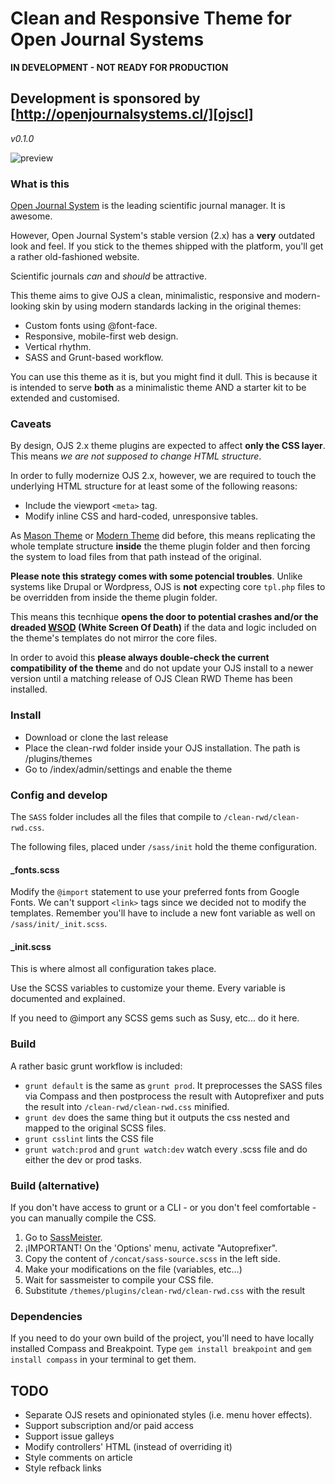 # Clean and Responsive Theme for Open Journal Systems
__IN DEVELOPMENT - NOT READY FOR PRODUCTION__
## Development is sponsored by [http://openjournalsystems.cl/][ojscl]
*v0.1.0*

![preview](https://s31.postimg.org/pvy9hmwff/ojs0_1_0.png)

### What is this

[Open Journal System][ojs] is the leading scientific journal manager. It is awesome.

However, Open Journal System's stable version (2.x) has a __very__ outdated look and feel. If you stick to the themes shipped with the platform, you'll get a rather old-fashioned website.

Scientific journals *can* and *should* be attractive.

This theme aims to give OJS a clean, minimalistic, responsive and modern-looking skin by using modern standards lacking in the original themes:

- Custom fonts using @font-face.
- Responsive, mobile-first web design.
- Vertical rhythm.
- SASS and Grunt-based workflow.

You can use this theme as it is, but you might find it dull. This is because it is intended to serve __both__ as a minimalistic theme AND a starter kit to be extended and customised.


### Caveats

By design, OJS 2.x theme plugins are expected to affect __only the CSS layer__. This means *we are not supposed to change HTML structure*.

In order to fully modernize OJS 2.x, however, we are required to touch the underlying HTML structure for at least some of the following reasons:

- Include the viewport `<meta>` tag.
- Modify inline CSS and hard-coded, unresponsive tables.

As [Mason Theme][mason] or [Modern Theme][modern] did before, this means replicating the whole template structure __inside__ the theme plugin folder and then forcing the system to load files from that path instead of the original. 

__Please note this strategy comes with some potencial troubles__. Unlike systems like Drupal or Wordpress, OJS is __not__ expecting core `tpl.php` files to be overridden from inside the theme plugin folder. 

This means this tecnhique __opens the door to potential crashes and/or the dreaded [WSOD][wsod] (White Screen Of Death)__ if the data and logic included on the theme's templates do not mirror the core files.

In order to avoid this __please always double-check the current compatibility of the theme__ and do not update your OJS install to a newer version until a matching release of OJS Clean RWD Theme has been installed.


### Install

- Download or clone the last release
- Place the clean-rwd folder inside your OJS installation. The path is /plugins/themes
- Go to /index/admin/settings and enable the theme

### Config and develop

The `SASS` folder includes all the files that compile to `/clean-rwd/clean-rwd.css`.

The following files, placed under `/sass/init` hold the theme configuration.

#### _fonts.scss

Modify the `@import` statement to use your preferred fonts from Google Fonts. We can't support `<link>` tags since we decided not to modify the templates. 
Remember you'll have to include a new font variable as well on `/sass/init/_init.scss`.

#### _init.scss

This is where almost all configuration takes place. 

Use the SCSS variables to customize your theme. Every variable is documented and explained.

If you need to @import any SCSS gems such as Susy, etc... do it here.

### Build

A rather basic grunt workflow is included:
- `grunt default` is the same as `grunt prod`. It preprocesses the SASS files via Compass and then postprocess the result with Autoprefixer and puts the result into `/clean-rwd/clean-rwd.css` minified.
- `grunt dev` does the same thing but it outputs the css nested and mapped to the original SCSS files.
- `grunt csslint` lints the CSS file
- `grunt watch:prod` and `grunt watch:dev` watch every .scss file and do either the dev or prod tasks.

### Build (alternative)

If you don't have access to grunt or a CLI - or you don't feel comfortable - you can manually compile the CSS.

1. Go to [SassMeister](http://www.sassmeister.com).
2. ¡IMPORTANT! On the 'Options' menu, activate "Autoprefixer".
3. Copy the content of `/concat/sass-source.scss` in the left side.
4. Make your modifications on the file (variables, etc...)
5. Wait for sassmeister to compile your CSS file.
6. Substitute `/themes/plugins/clean-rwd/clean-rwd.css` with the result

### Dependencies

If you need to do your own build of the project, you'll need to have locally installed Compass and Breakpoint.
Type `gem install breakpoint` and `gem install compass` in your terminal to get them.

## TODO

- Separate OJS resets and opinionated styles (i.e. menu hover effects).
- Support subscription and/or paid access
- Support issue galleys
- Modify controllers' HTML (instead of overriding it)
- Style comments on article
- Style refback links




[ojs]: https://pkp.sfu.ca/ojs/
[ojscl]: http://openjournalsystems.cl/
[mason]: https://github.com/masonpublishing/OJS-Theme
[modern]: https://github.com/cu-library/OJS-Modern-Theme
[wsod]: http://www.webopedia.com/TERM/W/white_screen_of_death.html